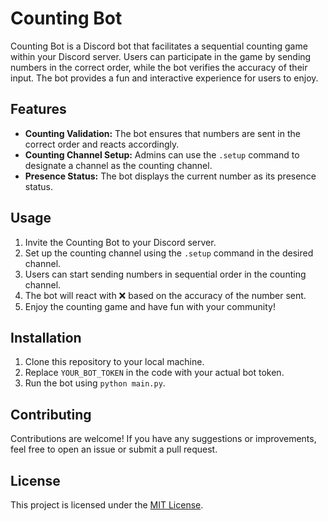 # Counting Bot

Counting Bot is a Discord bot that facilitates a sequential counting game within your Discord server. Users can participate in the game by sending numbers in the correct order, while the bot verifies the accuracy of their input. The bot provides a fun and interactive experience for users to enjoy.

## Features

- **Counting Validation:** The bot ensures that numbers are sent in the correct order and reacts accordingly.
- **Counting Channel Setup:** Admins can use the `.setup` command to designate a channel as the counting channel.
- **Presence Status:** The bot displays the current number as its presence status.

## Usage

1. Invite the Counting Bot to your Discord server.
2. Set up the counting channel using the `.setup` command in the desired channel.
3. Users can start sending numbers in sequential order in the counting channel.
4. The bot will react with ❌ based on the accuracy of the number sent.
5. Enjoy the counting game and have fun with your community!

## Installation

1. Clone this repository to your local machine.
2. Replace `YOUR_BOT_TOKEN` in the code with your actual bot token.
3. Run the bot using `python main.py`.

## Contributing

Contributions are welcome! If you have any suggestions or improvements, feel free to open an issue or submit a pull request.

## License

This project is licensed under the [MIT License](LICENSE).
